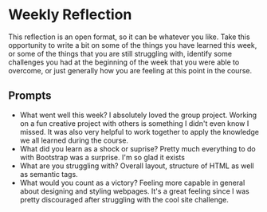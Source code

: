 # Weekly Reflection
This reflection is an open format, so it can be whatever you like. Take this opportunity to write a bit on some of the things you have learned this week, or some of the things that you are still struggling with, identify some challenges you had at the beginning of the week that you were able to overcome, or just generally how you are feeling at this point in the course.

## Prompts
- What went well this week?
I absolutely loved the group project. Working on a fun creative project with others is something I didn't even know I missed. It was also very helpful to work together to apply the knowledge we all learned during the course.
- What did you learn as a shock or suprise?
Pretty much everything to do with Bootstrap was a surprise. I'm so glad it exists
- What are you struggling with?
Overall layout, structure of HTML as well as semantic tags. 
- What would you count as a victory?
Feeling more capable in general about designing and styling webpages. It's a great feeling since I was pretty discouraged after struggling with the cool site challenge.